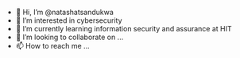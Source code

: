 - 👋 Hi, I’m @natashatsandukwa
- 👀 I’m interested in cybersecurity
- 🌱 I’m currently learning information security and assurance at HIT
- 💞️ I’m looking to collaborate on ...
- 📫 How to reach me ...

<!---
natashatsandukwa/natashatsandukwa is a ✨ special ✨ repository because its `README.md` (this file) appears on your GitHub profile.
You can click the Preview link to take a look at your changes.
--->
